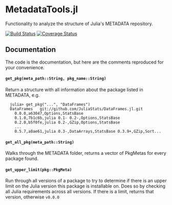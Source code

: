 MetadataTools.jl
================

Functionality to analyze the structure of Julia's METADATA repository.

[![Build Status](https://travis-ci.org/IainNZ/MetadataTools.jl.svg)](https://travis-ci.org/IainNZ/MetadataTools.jl)
[![Coverage Status](https://img.shields.io/coveralls/IainNZ/MetadataTools.jl.svg)](https://coveralls.io/r/IainNZ/MetadataTools.jl)

## Documentation

The code is the documentation, but here are the comments reproduced for your convenience.

#### `get_pkg(meta_path::String, pkg_name::String)`

Return a structure with all information about the package listed in METADATA, e.g.
```
  julia> get_pkg("...", "DataFrames")
  DataFrames   git://github.com/JuliaStats/DataFrames.jl.git 
    0.0.0,a63047,Options,StatsBase
    0.1.0,7b1c6b,julia 0.1- 0.2-,Options,StatsBase
    0.2.0,b5f0fe,julia 0.2-,GZip,Options,StatsBase
    ...
    0.5.7,a8ae61,julia 0.3-,DataArrays,StatsBase 0.3.9+,GZip,Sort...
```

#### `get_all_pkg(meta_path::String)`
Walks through the METADATA folder, returns a vector of PkgMetas
for every package found.


#### `get_upper_limit(pkg::PkgMeta)`
Run through all versions of a package to try to determine if there
is an upper limit on the Julia version this package is installable
on. Does so by checking all Julia requirements across all versions.
If there is a limit, returns that version, otherwise `v0.0.0`
